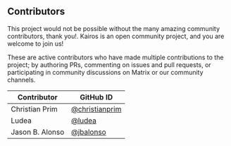 ## Contributors

This project would not be possible without the many amazing community contributors, thank you!. Kairos is an open community project, and you are welcome to join us!

These are active contributors who have made multiple contributions to the project; by authoring PRs, commenting on issues and pull requests, or participating in community discussions on Matrix or our community channels.

| Contributor              | GitHub ID                                              |
| ------------------------ | ------------------------------------------------------ |
| Christian Prim           | [@christianprim](https://github.com/christianprim )    |
| Ludea                    | [@ludea](https://github.com/ludea )                    |
| Jason B. Alonso          | [@jbalonso](https://github.com/jbalonso )              |
